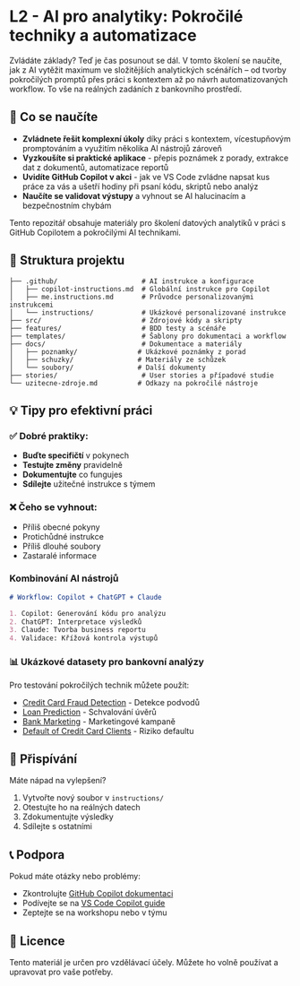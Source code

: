 # L2 - AI pro analytiky: Pokročilé techniky a automatizace

Zvládáte základy? Teď je čas posunout se dál. V tomto školení se naučíte, jak z AI vytěžit maximum ve složitějších analytických scénářích – od tvorby pokročilých promptů přes práci s kontextem až po návrh automatizovaných workflow. To vše na reálných zadáních z bankovního prostředí.

## 🎯 Co se naučíte

- **Zvládnete řešit komplexní úkoly** díky práci s kontextem, vícestupňovým promptováním a využitím několika AI nástrojů zároveň
- **Vyzkoušíte si praktické aplikace** - přepis poznámek z porady, extrakce dat z dokumentů, automatizace reportů
- **Uvidíte GitHub Copilot v akci** - jak ve VS Code zvládne napsat kus práce za vás a ušetří hodiny při psaní kódu, skriptů nebo analýz
- **Naučíte se validovat výstupy** a vyhnout se AI halucinacím a bezpečnostním chybám

Tento repozitář obsahuje materiály pro školení datových analytiků v práci s GitHub Copilotem a pokročilými AI technikami.

## 📁 Struktura projektu

```
├── .github/                     # AI instrukce a konfigurace
│   ├── copilot-instructions.md  # Globální instrukce pro Copilot
│   ├── me.instructions.md       # Průvodce personalizovanými instrukcemi
│   └── instructions/            # Ukázkové personalizované instrukce
├── src/                         # Zdrojové kódy a skripty
├── features/                    # BDD testy a scénáře
├── templates/                   # Šablony pro dokumentaci a workflow
├── docs/                        # Dokumentace a materiály
│   ├── poznamky/               # Ukázkové poznámky z porad
│   ├── schuzky/                # Materiály ze schůzek
│   └── soubory/                # Další dokumenty
├── stories/                     # User stories a případové studie
└── uzitecne-zdroje.md          # Odkazy na pokročilé nástroje
```

## 💡 Tipy pro efektivní práci

### ✅ Dobré praktiky:

- **Buďte specifičtí** v pokynech
- **Testujte změny** pravidelně
- **Dokumentujte** co fungujes
- **Sdílejte** užitečné instrukce s týmem

### ❌ Čeho se vyhnout:

- Příliš obecné pokyny
- Protichůdné instrukce
- Příliš dlouhé soubory
- Zastaralé informace

### Kombinování AI nástrojů

```markdown
# Workflow: Copilot + ChatGPT + Claude

1. Copilot: Generování kódu pro analýzu
2. ChatGPT: Interpretace výsledků
3. Claude: Tvorba business reportu
4. Validace: Křížová kontrola výstupů
```

### 📊 Ukázkové datasety pro bankovní analýzy

Pro testování pokročilých technik můžete použít:

- [Credit Card Fraud Detection](https://www.kaggle.com/mlg-ulb/creditcardfraud) - Detekce podvodů
- [Loan Prediction](https://www.kaggle.com/altruistdelhite04/loan-prediction-problem-dataset) - Schvalování úvěrů
- [Bank Marketing](https://www.kaggle.com/henriqueyamahata/bank-marketing) - Marketingové kampaně
- [Default of Credit Card Clients](https://www.kaggle.com/uciml/default-of-credit-card-clients-dataset) - Riziko defaultu

## 🤝 Přispívání

Máte nápad na vylepšení?

1. Vytvořte nový soubor v `instructions/`
2. Otestujte ho na reálných datech
3. Zdokumentujte výsledky
4. Sdílejte s ostatními

## 📞 Podpora

Pokud máte otázky nebo problémy:

- Zkontrolujte [GitHub Copilot dokumentaci](https://docs.github.com/en/copilot)
- Podívejte se na [VS Code Copilot guide](https://code.visualstudio.com/docs/editor/github-copilot)
- Zeptejte se na workshopu nebo v týmu

## 📝 Licence

Tento materiál je určen pro vzdělávací účely. Můžete ho volně používat a upravovat pro vaše potřeby.

